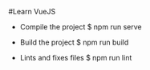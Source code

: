 #Learn VueJS

- Compile the project
    $ npm run serve

- Build the project
    $ npm run build

- Lints and fixes files 
    $ npm run lint
